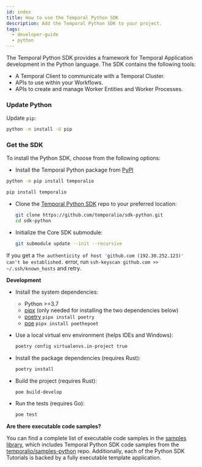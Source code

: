 ```yaml
---
id: index
title: How to use the Temporal Python SDK
description: Add the Temporal Python SDK to your project.
tags:
  - developer-guide
  - python
---
```


The Temporal Python SDK provides a framework for Temporal Application development in the Python language.
The SDK contains the following tools:

- A Temporal Client to communicate with a Temporal Cluster.
- APIs to use within your Workflows.
- APIs to create and manage Worker Entities and Worker Processes.

### Update Python

Update `pip`:

```bash
python -m install -U pip
```

### Get the SDK

To install the Python SDK, choose from the following options:

- Install the Temporal Python package from [PyPI](https://pypi.org/project/temporalio/)

```bash
python -m pip install temporalio
```

```bash
pip install temporalio
```

- Clone the [Temporal Python SDK](https://github.com/temporalio/sdk-typescript) repo to your preferred location:
  ```sh
  git clone https://github.com/temporalio/sdk-python.git
  cd sdk-python
  ```
- Initialize the Core SDK submodule:
  ```sh
  git submodule update --init --recursive
  ```

If you get a `The authenticity of host 'github.com (192.30.252.123)' can't be established.` error, run `ssh-keyscan github.com >> ~/.ssh/known_hosts` and retry.

**Development**

- Install the system dependencies:

  - Python >=3.7
  - [pipx](https://github.com/pypa/pipx#install-pipx) (only needed for installing the two dependencies below)
  - [poetry](https://github.com/python-poetry/poetry) `pipx install poetry`
  - [poe](https://github.com/nat-n/poethepoet) `pipx install poethepoet`

- Use a local virtual env environment (helps IDEs and Windows):

  ```bash
  poetry config virtualenvs.in-project true
  ```

- Install the package dependencies (requires Rust):

  ```bash
  poetry install
  ```

- Build the project (requires Rust):

  ```bash
  poe build-develop
  ```

- Run the tests (requires Go):

  ```bash
  poe test
  ```

**Are there executable code samples?**

You can find a complete list of executable code samples in the [samples library](https://github.com/temporalio/samples-python), which includes Temporal Python SDK code samples from the [temporalio/samples-python](https://github.com/temporalio/samples-python) repo.
Additionally, each of the Python SDK Tutorials is backed by a fully executable template application.
